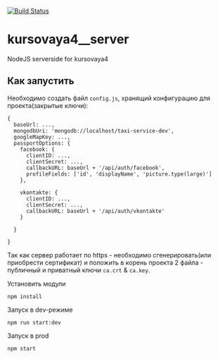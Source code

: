 [![Build Status](https://travis-ci.com/dyadyaJora/kursovaya4__server.svg?branch=master)](https://travis-ci.com/dyadyaJora/kursovaya4__server)

# kursovaya4__server
NodeJS serverside for kursovaya4

## Как запустить
Необходимо создать файл ` config.js `, хранящий конфигурацию для проекта(закрытые ключи):

```
{
  baseUrl: ...,
  mongodbUri: 'mongodb://localhost/taxi-service-dev',
  googleMapKey: ...,
  passportOptions: {
    facebook: {
      clientID: ...,
      clientSecret: ...,
      callbackURL: baseUrl + '/api/auth/facebook',
      profileFields: ['id', 'displayName', 'picture.type(large)']
    },

    vkontakte: {
      clientID: ...,
      clientSecret: ...,
      callbackURL: baseUrl + '/api/auth/vkontakte'
    }

  }

}
```

Так как сервер работает по https - необходимо сгенерировать(или приобрести сертификат) и положить в корень проекта 2 файла - публичный и приватный ключи  `ca.crt` & `ca.key`. 

Установить модули
 
    npm install
    
Запуск в dev-режиме

    npm run start:dev
    
Запуск в prod

    npm start
    

